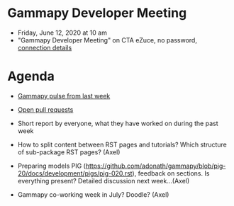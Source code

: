 # Gammapy Developer Meeting

* Friday, June 12, 2020 at 10 am
* "Gammapy Developer Meeting" on CTA eZuce, no password, [connection details](ezuce.txt)

# Agenda

* [Gammapy pulse from last week](https://github.com/gammapy/gammapy/pulse)
* [Open pull requests](https://github.com/gammapy/gammapy/pulls)
* Short report by everyone, what they have worked on during the past week 

* How to split content between RST pages and tutorials? Which structure of sub-package RST pages? (Axel)
* Preparing models PIG (https://github.com/adonath/gammapy/blob/pig-20/docs/development/pigs/pig-020.rst), feedback
on sections. Is everything present? Detailed discussion next week...(Axel)
* Gammapy co-working week in July? Doodle? (Axel)
